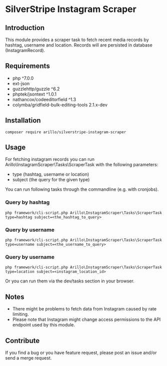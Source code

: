 # SilverStripe Instagram Scraper

## Introduction

This module provides a scraper task to fetch recent media records by hashtag,
username and location. Records will are persisted in database (InstagramRecord).

## Requirements

* php ^7.0.0
* ext-json
* guzzlehttp/guzzle ^6.2
* phptek/jsontext ^1.0.1
* nathancox/codeeditorfield ^1.3
* colymba/gridfield-bulk-editing-tools 2.1.x-dev

## Installation

```
composer require arillo/silverstripe-instagram-scraper
```

## Usage

For fetching instagram records you can run
Arillo\InstagramScraper\Tasks\ScraperTask with the following parameters:

* type (hashtag, username or location)
* subject (the query for the given type)

You can run following tasks through the commandline (e.g. with cronjobs).

### Query by hashtag

```
php framework/cli-script.php Arillo\InstagramScraper\Tasks\ScraperTask type=hashtag subject=<the_hashtag_to_query>
```

### Query by username

```
php framework/cli-script.php Arillo\InstagramScraper\Tasks\ScraperTask type=username subject=<the_username_to_query>
```

### Query by username

```
php framework/cli-script.php Arillo\InstagramScraper\Tasks\ScraperTask type=location subject=<instagram_location_id>
```

Or you can run them via the dev/tasks section in your browser.

## Notes

* There might be problems to fetch data from Instagram caused by rate limiting.
* Please note that Instagram might change access permissions to the API endpoint
  used by this module.

## Contribute

If you find a bug or you have feature request, please post an issue and/or send
a merge request.
